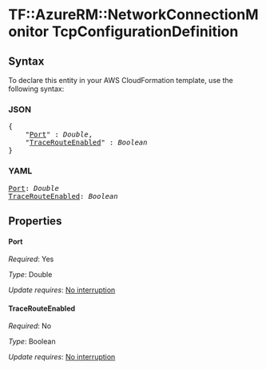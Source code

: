 # TF::AzureRM::NetworkConnectionMonitor TcpConfigurationDefinition

## Syntax

To declare this entity in your AWS CloudFormation template, use the following syntax:

### JSON

<pre>
{
    "<a href="#port" title="Port">Port</a>" : <i>Double</i>,
    "<a href="#tracerouteenabled" title="TraceRouteEnabled">TraceRouteEnabled</a>" : <i>Boolean</i>
}
</pre>

### YAML

<pre>
<a href="#port" title="Port">Port</a>: <i>Double</i>
<a href="#tracerouteenabled" title="TraceRouteEnabled">TraceRouteEnabled</a>: <i>Boolean</i>
</pre>

## Properties

#### Port

_Required_: Yes

_Type_: Double

_Update requires_: [No interruption](https://docs.aws.amazon.com/AWSCloudFormation/latest/UserGuide/using-cfn-updating-stacks-update-behaviors.html#update-no-interrupt)

#### TraceRouteEnabled

_Required_: No

_Type_: Boolean

_Update requires_: [No interruption](https://docs.aws.amazon.com/AWSCloudFormation/latest/UserGuide/using-cfn-updating-stacks-update-behaviors.html#update-no-interrupt)

